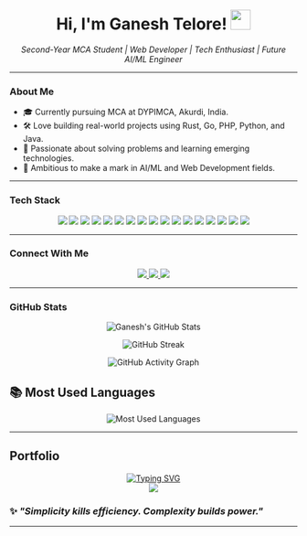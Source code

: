 <h1 align="center">Hi, I'm Ganesh Telore! <img src="https://media.giphy.com/media/hvRJCLFzcasrR4ia7z/giphy.gif" width="35px"></h1>

<p align="center">
  <em>Second-Year MCA Student | Web Developer | Tech Enthusiast | Future AI/ML Engineer</em>
</p>

---

### About Me
- 🎓 Currently pursuing MCA at DYPIMCA, Akurdi, India.
- 🛠️ Love building real-world projects using Rust, Go, PHP, Python, and Java.
- 🚀 Passionate about solving problems and learning emerging technologies.
- 🎯 Ambitious to make a mark in AI/ML and Web Development fields.

---

### Tech Stack
<p align="center">
  <img src="https://img.shields.io/badge/Rust-000000?style=for-the-badge&logo=rust&logoColor=white" />
  <img src="https://img.shields.io/badge/Go-00ADD8?style=for-the-badge&logo=go&logoColor=white" />
  <img src="https://img.shields.io/badge/PHP-777BB4?style=for-the-badge&logo=php&logoColor=white" />
  <img src="https://img.shields.io/badge/Python-3776AB?style=for-the-badge&logo=python&logoColor=white" />
  <img src="https://img.shields.io/badge/Java-007396?style=for-the-badge&logo=java&logoColor=white" />
  <img src="https://img.shields.io/badge/MySQL-4479A1?style=for-the-badge&logo=mysql&logoColor=white" />
  <img src="https://img.shields.io/badge/HTML5-E34F26?style=for-the-badge&logo=html5&logoColor=white" />
  <img src="https://img.shields.io/badge/CSS3-1572B6?style=for-the-badge&logo=css3&logoColor=white" />
  <img src="https://img.shields.io/badge/JavaScript-F7DF1E?style=for-the-badge&logo=javascript&logoColor=black" />
  <img src="https://img.shields.io/badge/MongoDB-4EA94B?style=for-the-badge&logo=mongodb&logoColor=white" />
  <img src="https://img.shields.io/badge/PostgreSQL-4169E1?style=for-the-badge&logo=postgresql&logoColor=white" />
  <img src="https://img.shields.io/badge/SQLite-003B57?style=for-the-badge&logo=sqlite&logoColor=white" />
  <img src="https://img.shields.io/badge/SpringBoot-6DB33F?style=for-the-badge&logo=springboot&logoColor=white" />
  <img src="https://img.shields.io/badge/Django-092E20?style=for-the-badge&logo=django&logoColor=white" />
  <img src="https://img.shields.io/badge/Flask-000000?style=for-the-badge&logo=flask&logoColor=white" />
  <img src="https://img.shields.io/badge/Echo-00ADD8?style=for-the-badge&logo=go&logoColor=white" />
  <img src="https://img.shields.io/badge/Rocket-000000?style=for-the-badge&logo=rust&logoColor=white" />
</p>

---

### Connect With Me
<p align="center">
  <a href="https://github.com/your-github-username" target="_blank">
    <img src="https://img.shields.io/badge/GitHub-181717?style=for-the-badge&logo=github&logoColor=white" />
  </a>
  <a href="https://linkedin.com/in/your-linkedin-id" target="_blank">
    <img src="https://img.shields.io/badge/LinkedIn-0A66C2?style=for-the-badge&logo=linkedin&logoColor=white" />
  </a>
  <a href="https://instagram.com/your-instagram-id" target="_blank">
    <img src="https://img.shields.io/badge/Instagram-E4405F?style=for-the-badge&logo=instagram&logoColor=white" />
  </a>
</p>

---

### GitHub Stats
<p align="center">
  <img src="https://github-readme-stats.vercel.app/api?username=your-github-username&show_icons=true&theme=radical" alt="Ganesh's GitHub Stats" />
</p>

<p align="center">
  <img src="https://github-readme-streak-stats.herokuapp.com/?user=your-github-username&theme=radical" alt="GitHub Streak" />
</p>

<p align="center">
  <img src="https://github-readme-activity-graph.cyclic.app/graph?username=your-github-username&theme=radical" alt="GitHub Activity Graph" />
</p>

## 📚 Most Used Languages

<p align="center">
  <img src="https://github-readme-stats.vercel.app/api/top-langs/?username=EthicalGT&layout=compact&theme=radical" alt="Most Used Languages" />
</p>

---

## Portfolio

<p align="center">
  <a href="https://your-portfolio-link.com" target="_blank">
    <img src="https://readme-typing-svg.demolab.com?font=Fira+Code&size=22&duration=3000&pause=1000&center=true&vCenter=true&width=435&lines=Check+out+my+Portfolio!;Click+here+to+know+more..." alt="Typing SVG" />
  </a>
  <br/>
  <a href="https://ethicalgt.github.io/EthicalGT/" target="_blank">
    <img src="https://img.shields.io/badge/My%20Portfolio-0A0A0A?style=for-the-badge&logo=About.me&logoColor=white" />
  </a>
</p>

### ✨ *"Simplicity kills efficiency. Complexity builds power."*
---